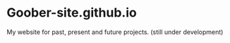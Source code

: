 # Goober-site.github.io
My website for past, present and future projects.
(still under development)
